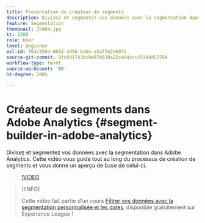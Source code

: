 ```yaml
---
title: Présentation du créateur de segments
description: Divisez et segmentez vos données avec la segmentation dans Adobe Analytics. Cette vidéo vous guide tout au long du processus de création de segments et vous donne un aperçu de base de celui-ci.
feature: Segmentation
thumbnail: 25404.jpg
kt: 2300
role: User
level: Beginner
exl-id: 763c9504-0692-4d56-ba5e-a3af7e2e607a
source-git-commit: 8fc641743bc9e07b838a22ca64ccc15344d52764
workflow-type: tm+mt
source-wordcount: '80'
ht-degree: 100%

---
```


# Créateur de segments dans Adobe Analytics {#segment-builder-in-adobe-analytics}

Divisez et segmentez vos données avec la segmentation dans Adobe Analytics. Cette vidéo vous guide tout au long du processus de création de segments et vous donne un aperçu de base de celui-ci.

>[!VIDEO](https://video.tv.adobe.com/v/25404/?quality=12&learn=on)

>[!INFO]
>
> Cette vidéo fait partie d’un cours [Filtrer vos données avec la segmentation personnalisée et les dates](https://experienceleague.adobe.com/?recommended=Analytics-U-1-2021.1.filterdata), disponible gratuitement sur Experience League !
